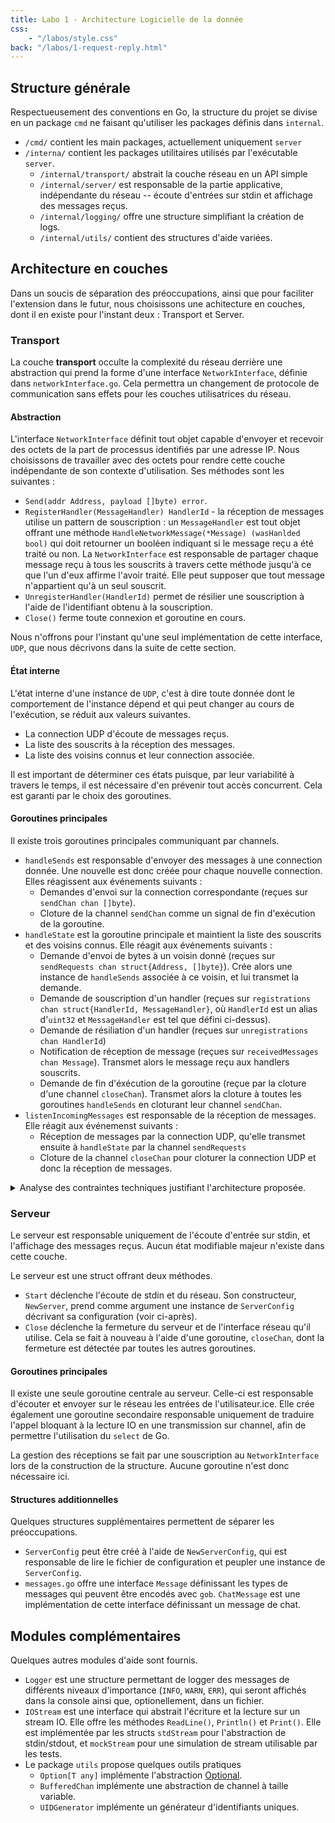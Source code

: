```yaml
---
title: Labo 1 - Architecture Logicielle de la donnée
css:
    - "/labos/style.css"
back: "/labos/1-request-reply.html"
---
```


## Structure générale

Respectueusement des conventions en Go, la structure du projet se divise en un package `cmd` ne faisant qu'utiliser les packages définis dans `internal`.

- `/cmd/` contient les main packages, actuellement uniquement `server`
- `/interna/` contient les packages utilitaires utilisés par l'exécutable `server`.
  - `/internal/transport/` abstrait la couche réseau en un API simple
  - `/internal/server/` est responsable de la partie applicative, indépendante du réseau -- écoute d'entrées sur stdin et affichage des messages reçus.
  - `/internal/logging/` offre une structure simplifiant la création de logs.
  - `/internal/utils/` contient des structures d'aide variées.

## Architecture en couches

Dans un soucis de séparation des préoccupations, ainsi que pour faciliter l'extension dans le futur, nous choisissons une achitecture en couches, dont il en existe pour l'instant deux : Transport et Server.

### Transport

La couche **transport** occulte la complexité du réseau derrière une abstraction qui prend la forme d'une interface `NetworkInterface`, définie dans `networkInterface.go`. Cela permettra un changement de protocole de communication sans effets pour les couches utilisatrices du réseau.

#### Abstraction

L'interface `NetworkInterface` définit tout objet capable d'envoyer et recevoir des octets de la part de processus identifiés par une adresse IP. Nous choisissons de travailler avec des octets pour rendre cette couche indépendante de son contexte d'utilisation. Ses méthodes sont les suivantes :
  - `Send(addr Address, payload []byte) error`.
  - `RegisterHandler(MessageHandler) HandlerId` - la réception de messages utilise un pattern de souscription : un `MessageHandler` est tout objet offrant une méthode `HandleNetworkMessage(*Message) (wasHanlded bool)` qui doit retourner un booléen indiquant si le message reçu a été traité ou non. La `NetworkInterface` est responsable de partager chaque message reçu à tous les souscrits à travers cette méthode jusqu'à ce que l'un d'eux affirme l'avoir traité. Elle peut supposer que tout message n'appartient qu'à un seul souscrit.
  - `UnregisterHandler(HandlerId)` permet de résilier une souscription à l'aide de l'identifiant obtenu à la souscription.
  - `Close()` ferme toute connexion et goroutine en cours.

Nous n'offrons pour l'instant qu'une seul implémentation de cette interface, `UDP`, que nous décrivons dans la suite de cette section.

#### État interne

L'état interne d'une instance de `UDP`, c'est à dire toute donnée dont le comportement de l'instance dépend et qui peut changer au cours de l'exécution, se réduit aux valeurs suivantes.

- La connection UDP d'écoute de messages reçus.
- La liste des souscrits à la réception des messages.
- La liste des voisins connus et leur connection associée.

Il est important de déterminer ces états puisque, par leur variabilité à travers le temps, il est nécessaire d'en prévenir tout accès concurrent. Cela est garanti par le choix des goroutines.

#### Goroutines principales

Il existe trois goroutines principales communiquant par channels.

- `handleSends` est responsable d'envoyer des messages à une connection donnée. Une nouvelle est donc créée pour chaque nouvelle connection. Elles réagissent aux événements suivants :
  - Demandes d'envoi sur la connection correspondante (reçues sur `sendChan chan []byte`).
  - Cloture de la channel `sendChan` comme un signal de fin d'exécution de la goroutine.
- `handleState` est la goroutine principale et maintient la liste des souscrits et des voisins connus. Elle réagit aux événements suivants :
  - Demande d'envoi de bytes à un voisin donné (reçues sur `sendRequests chan struct{Address, []byte}`). Crée alors une instance de `handleSends` associée à ce voisin, et lui transmet la demande.
  - Demande de souscription d'un handler (reçues sur `registrations chan struct{HandlerId, MessageHandler}`, où `HandlerId` est un alias d'`uint32` et `MessageHandler` est tel que défini ci-dessus).
  - Demande de résiliation d'un handler (reçues sur `unregistrations chan HandlerId`)
  - Notification de réception de message (reçues sur `receivedMessages chan Message`). Transmet alors le message reçu aux handlers souscrits.
  - Demande de fin d'éxécution de la goroutine (reçue par la cloture d'une channel `closeChan`). Transmet alors la cloture à toutes les goroutines `handleSends` en cloturant leur channel `sendChan`.
- `listenIncomingMessages` est responsable de la réception de messages. Elle réagit aux événemenst suivants :
  - Réception de messages par la connection UDP, qu'elle transmet ensuite à `handleState` par la channel `sendRequests`
  - Cloture de la channel `closeChan` pour cloturer la connection UDP et donc la réception de messages.

<details>

<summary>
Analyse des contraintes techniques justifiant l'architecture proposée.
</summary>

Nous analysons ici les contraintes techniques auxquelles nous faisons face, afin de justifier l'architecture proposée.

Les événements auxquels cette couche doit répondre sont les suivants, associés aux états auxquels elles doivent avoir accès

- Réception de message - accès à la liste des souscrits.
- Demande de souscription ou résiliation aux réceptions - modification de la liste des souscrits
- Demande d'envoi de message - accès à la liste des voisins connus, et modification potentielle si le voisin demandé n'est pas encore connu.
- Demande de cloture de l'interface réseau - accès à la liste des voisins connus et leur connection associée, ainsi que la connection d'écoute de messages reçus.

Étant donné qu'aucune paire de ces événements ne doit pouvoir être exécutée en parallèle, nous optons pour la solution simple de regrouper leur gestion en une seule goroutine, `handleState`. Ainsi, tous les événements seront traités séquentiellement, évitant donc tout risque d'accès concurrent aux variables d'état. Afin d'éviter toute erreur lors de l'implémentation, ces variables d'état seront des variables locales à la goroutine, et non des attributs de la struct `UDP`.

La gestion de la cloture de l'interface réseau se fera à l'aide d'une unique channel, `closeChan` qui sera cloturée au moment d'une demande de cloture. Elle pourra ainsi être surveillée par toutes les goroutines pour détecter leur nécessité de s'interrompre.

Une seconde goroutine, `listenIncomingMessages`, est responsable d'écouter les messages reçus sur UDP, et les transmettre à `handleState` pour envoi aux souscrits. Celle-ci génère une petite goroutine écoutant simplement `closeChan` et cloturant la connection UDP d'écoute, permettant de notifier la goroutine principale en faisant échouer l'écoute.

Enfin, afin d'éviter de recréer une connection au même voisin à chaque envoi, la goroutine `handleState` crée une goroutine pour chaque voisin auquel une demande d'envoi a été faite. Cette dernière est responsable de la connection avec ce voisin, et une channel créée et maintenue par `handleState` lui est fournie. Cette channel sera utilisée par `handleState` pour informer la goroutine du message à envoyer.

<img src="./imgs/1-udp.svg"/>

</details>

### Serveur

Le serveur est responsable uniquement de l'écoute d'entrée sur stdin, et l'affichage des messages reçus. Aucun état modifiable majeur n'existe dans cette couche.

Le serveur est une struct offrant deux méthodes.

- `Start` déclenche l'écoute de stdin et du réseau. Son constructeur, `NewServer`, prend comme argument une instance de `ServerConfig` décrivant sa configuration (voir ci-après).
- `Close` déclenche la fermeture du serveur et de l'interface réseau qu'il utilise. Cela se fait à nouveau à l'aide d'une goroutine, `closeChan`, dont la fermeture est détectée par toutes les autres goroutines.

#### Goroutines principales

Il existe une seule goroutine centrale au serveur. Celle-ci est responsable d'écouter et envoyer sur le réseau les entrées de l'utilisateur.ice. Elle crée également une goroutine secondaire responsable uniquement de traduire l'appel bloquant à la lecture IO en une transmission sur channel, afin de permettre l'utilisation du `select` de Go.

La gestion des réceptions se fait par une souscription au `NetworkInterface` lors de la construction de la structure. Aucune goroutine n'est donc nécessaire ici.

#### Structures additionnelles

Quelques structures supplémentaires permettent de séparer les préoccupations.

- `ServerConfig` peut être créé à l'aide de `NewServerConfig`, qui est responsable de lire le fichier de configuration et peupler une instance de `ServerConfig`.
- `messages.go` offre une interface `Message` définissant les types de messages qui peuvent être encodés avec `gob`. `ChatMessage` est une implémentation de cette interface définissant un message de chat.

## Modules complémentaires

Quelques autres modules d'aide sont fournis.

- `Logger` est une structure permettant de logger des messages de différents niveaux d'importance (`INFO`, `WARN`, `ERR`), qui seront affichés dans la console ainsi que, optionellement, dans un fichier.
- `IOStream` est une interface qui abstrait l'écriture et la lecture sur un stream IO. Elle offre les méthodes `ReadLine()`, `Println()` et `Print()`. Elle est implémentée par les structs `stdStream` pour l'abstraction de stdin/stdout, et `mockStream` pour une simulation de stream utilisable par les tests.
- Le package `utils` propose quelques outils pratiques
  - `Option[T any]` implémente l'abstraction [Optional](https://www.codeproject.com/Articles/17607/The-Option-Pattern).
  - `BufferedChan` implémente une abstraction de channel à taille variable.
  - `UIDGenerator` implémente un générateur d'identifiants uniques.